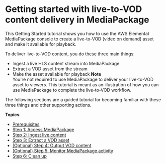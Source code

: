 # Getting started with live\-to\-VOD content delivery in MediaPackage<a name="getting-started-ltov"></a>

This Getting Started tutorial shows you how to use the AWS Elemental MediaPackage console to create a live\-to\-VOD \(video on demand\) asset and make it available for playback\.

To deliver live\-to\-VOD content, you do these three main things:
+ Ingest a live HLS content stream into MediaPackage
+ Extract a VOD asset from the stream
+ Make the asset available for playback 
**Note**  
You're not required to use MediaPackage to deliver your live\-to\-VOD asset to viewers\. This tutorial is meant as an illustration of how you can use MediaPackage to complete the live\-to\-VOD workflow\.

The following sections are a guided tutorial for becoming familiar with these three things and other supporting actions\.

**Topics**
+ [Prerequisites](gs-prereq-ltov.md)
+ [Step 1: Access MediaPackage](gs-access-emp-ltov.md)
+ [Step 2: Ingest live content](gs-ingest-live.md)
+ [Step 3: Extract a VOD asset](gs-create-hj-ltov.md)
+ [\(Optional\) Step 4: Output VOD content](gs-output-vod.md)
+ [\(Optional\) Step 5: Monitor MediaPackage activity](gs-monitor-emp-ltov.md)
+ [Step 6: Clean up](gs-cleanup-ltov.md)